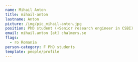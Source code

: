 ```yaml
---
name: Mihail Anton
title: mihail-anton
lastname: Anton
picture: /img/pic_mihail-anton.jpg
position: PhD student (+Senior research engineer in CSBI)
email: mihail.anton [at] chalmers.se
flags:
  - ro Romania
person-category: F PhD students
template: people/profile
---
```

